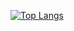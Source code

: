[![Top Langs](https://github-readme-stats.vercel.app/api/top-langs/?username=HisanoKouta
)](https://github.com/anuraghazra/github-readme-stats)
